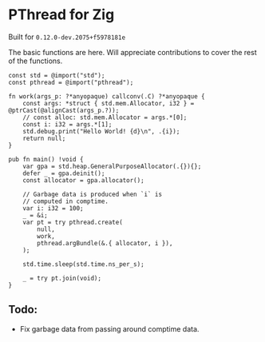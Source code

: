 # PThread for Zig

Built for `0.12.0-dev.2075+f5978181e`

The basic functions are here. Will appreciate contributions to cover the 
rest of the functions.

```zig
const std = @import("std");
const pthread = @import("pthread");

fn work(args_p: ?*anyopaque) callconv(.C) ?*anyopaque {
    const args: *struct { std.mem.Allocator, i32 } = @ptrCast(@alignCast(args_p.?));
    // const alloc: std.mem.Allocator = args.*[0];
    const i: i32 = args.*[1];
    std.debug.print("Hello World! {d}\n", .{i});
    return null;
}

pub fn main() !void {
    var gpa = std.heap.GeneralPurposeAllocator(.{}){};
    defer _ = gpa.deinit();
    const allocator = gpa.allocator();

    // Garbage data is produced when `i` is
    // computed in comptime.
    var i: i32 = 100;
    _ = &i;
    var pt = try pthread.create(
        null,
        work,
        pthread.argBundle(&.{ allocator, i }),
    );

    std.time.sleep(std.time.ns_per_s);

    _ = try pt.join(void);
}
```

## Todo:

* Fix garbage data from passing around comptime data.
